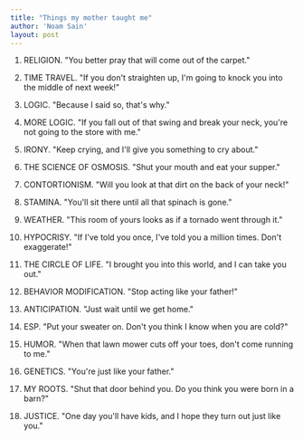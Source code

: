 ```yaml
---
title: "Things my mother taught me"
author: 'Noam Sain'
layout: post
---
```


1. RELIGION. "You better pray that will come out of the carpet."

2. TIME TRAVEL. "If you don't straighten up, I'm going to knock you into the middle of next week!"

3. LOGIC. "Because I said so, that's why."

4. MORE LOGIC. "If you fall out of that swing and break your neck, you're not going to the store with me."

5. IRONY. "Keep crying, and I'll give you something to cry about."

6. THE SCIENCE OF OSMOSIS. "Shut your mouth and eat your supper."

7. CONTORTIONISM. "Will you look at that dirt on the back of your neck!"

8. STAMINA. "You'll sit there until all that spinach is gone."

9. WEATHER. "This room of yours looks as if a tornado went through it."

10. HYPOCRISY. "If I've told you once, I've told you a million times. Don't exaggerate!"

11. THE CIRCLE OF LIFE. "I brought you into this world, and I can take you out."

12. BEHAVIOR MODIFICATION. "Stop acting like your father!"

13. ANTICIPATION. "Just wait until we get home."

14. ESP. "Put your sweater on. Don't you think I know when you are cold?"

15. HUMOR. "When that lawn mower cuts off your toes, don't come running to me."

16. GENETICS. "You're just like your father."

17. MY ROOTS. "Shut that door behind you. Do you think you were born in a barn?"

18. JUSTICE. "One day you'll have kids, and I hope they turn out just like you."
